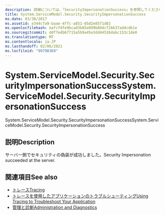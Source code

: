 ```yaml
---
description: 詳細については、「SecurityImpersonationSuccess」を参照してください。
title: System.ServiceModel.Security.SecurityImpersonationSuccess
ms.date: 03/30/2017
ms.assetid: e344c7a9-baae-4ffc-a851-85d2e8571d83
ms.openlocfilehash: eafcfdfe9bcad3b85e099b89dcf2b637ad4cdb1e
ms.sourcegitcommit: ddf7edb67715a5b9a45e3dd44536dabc153c1de0
ms.translationtype: MT
ms.contentlocale: ja-JP
ms.lasthandoff: 02/06/2021
ms.locfileid: "99798369"
---
```

# <a name="systemservicemodelsecuritysecurityimpersonationsuccess"></a><span data-ttu-id="138f7-103">System.ServiceModel.Security.SecurityImpersonationSuccess</span><span class="sxs-lookup"><span data-stu-id="138f7-103">System.ServiceModel.Security.SecurityImpersonationSuccess</span></span>

<span data-ttu-id="138f7-104">System.ServiceModel.Security.SecurityImpersonationSuccess</span><span class="sxs-lookup"><span data-stu-id="138f7-104">System.ServiceModel.Security.SecurityImpersonationSuccess</span></span>  
  
## <a name="description"></a><span data-ttu-id="138f7-105">説明</span><span class="sxs-lookup"><span data-stu-id="138f7-105">Description</span></span>  

 <span data-ttu-id="138f7-106">サーバー側でセキュリティの偽装が成功しました。</span><span class="sxs-lookup"><span data-stu-id="138f7-106">Security Impersonation succeeded at the server.</span></span>  
  
## <a name="see-also"></a><span data-ttu-id="138f7-107">関連項目</span><span class="sxs-lookup"><span data-stu-id="138f7-107">See also</span></span>

- [<span data-ttu-id="138f7-108">トレース</span><span class="sxs-lookup"><span data-stu-id="138f7-108">Tracing</span></span>](index.md)
- [<span data-ttu-id="138f7-109">トレースを使用したアプリケーションのトラブルシューティング</span><span class="sxs-lookup"><span data-stu-id="138f7-109">Using Tracing to Troubleshoot Your Application</span></span>](using-tracing-to-troubleshoot-your-application.md)
- [<span data-ttu-id="138f7-110">管理と診断</span><span class="sxs-lookup"><span data-stu-id="138f7-110">Administration and Diagnostics</span></span>](../index.md)
